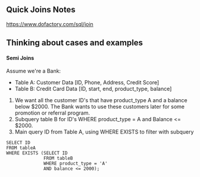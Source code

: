 
## Quick Joins Notes
https://www.dofactory.com/sql/join


## Thinking about cases and examples

#### Semi Joins
Assume we're a Bank:
  - Table A: Customer Data [ID, Phone, Address, Credit Score]
  - Table B: Credit Card Data [ID, start, end, product_type, balance]

1. We want all the customer ID's that have product_type A and a balance below $2000. The Bank wants to use these customers later for some promotion or referral program.
2. Subquery table B for ID's WHERE product_type = A and Balance <= $2000.
3. Main query ID from Table A, using WHERE EXISTS to filter with subquery

```
SELECT ID
FROM tableA
WHERE EXISTS (SELECT ID
              FROM tableB
              WHERE product_type = 'A'
              AND balance <= 2000);
```

